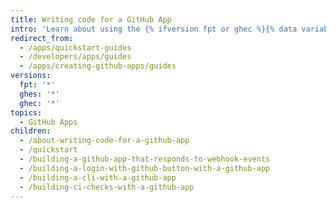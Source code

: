 ```yaml
---
title: Writing code for a GitHub App
intro: 'Learn about using the {% ifversion fpt or ghec %}{% data variables.product.prodname_dotcom %}{% else %}{% data variables.product.product_name %}{% endif %} API with your app, continuous integration, and how to build with apps.'
redirect_from:
  - /apps/quickstart-guides
  - /developers/apps/guides
  - /apps/creating-github-apps/guides
versions:
  fpt: '*'
  ghes: '*'
  ghec: '*'
topics:
  - GitHub Apps
children:
  - /about-writing-code-for-a-github-app
  - /quickstart
  - /building-a-github-app-that-responds-to-webhook-events
  - /building-a-login-with-github-button-with-a-github-app
  - /building-a-cli-with-a-github-app
  - /building-ci-checks-with-a-github-app
---
```

